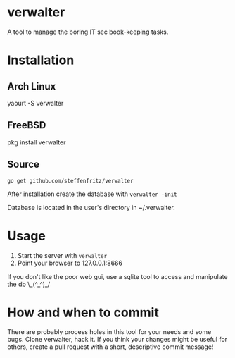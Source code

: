 # verwalter
A tool to manage the boring IT sec book-keeping tasks.

# Installation

## Arch Linux

yaourt -S verwalter

## FreeBSD

pkg install verwalter

## Source

    go get github.com/steffenfritz/verwalter


After installation create the database with `verwalter -init`

Database is located in the user's directory in ~/.verwalter.

# Usage

1. Start the server with `verwalter`
2. Point your browser to 127.0.0.1:8666

If you don't like the poor web gui, use a sqlite tool to access and manipulate the db \\\_(^_^)\_/

# How and when to commit 
There are probably process holes in this tool for your needs and some bugs. Clone verwalter, hack it. If you think your changes might be useful for others, create a pull request with a short, descriptive commit message!